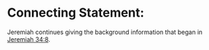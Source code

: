# Connecting Statement:

Jeremiah continues giving the background information that began in [Jeremiah 34:8](../34/08.md).